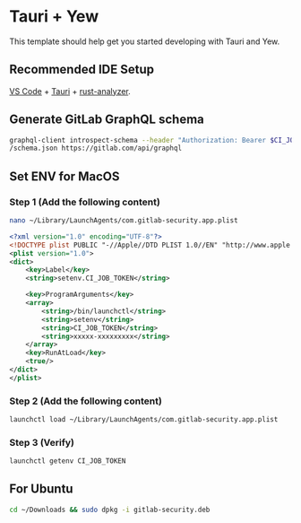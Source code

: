 # Tauri + Yew

This template should help get you started developing with Tauri and Yew.

## Recommended IDE Setup

[VS Code](https://code.visualstudio.com/) + [Tauri](https://marketplace.visualstudio.com/items?itemName=tauri-apps.tauri-vscode) + [rust-analyzer](https://marketplace.visualstudio.com/items?itemName=rust-lang.rust-analyzer).


## Generate GitLab GraphQL schema

```sh 
graphql-client introspect-schema --header "Authorization: Bearer $CI_JOB_TOKEN" --output src/api/gitlab/graphql
/schema.json https://gitlab.com/api/graphql 
```

## Set ENV for MacOS

### Step 1 (Add the following content)
```sh
nano ~/Library/LaunchAgents/com.gitlab-security.app.plist
```

```xml
<?xml version="1.0" encoding="UTF-8"?>
<!DOCTYPE plist PUBLIC "-//Apple//DTD PLIST 1.0//EN" "http://www.apple.com/DTDs/PropertyList-1.0.dtd">
<plist version="1.0">
<dict>
    <key>Label</key>
    <string>setenv.CI_JOB_TOKEN</string>

    <key>ProgramArguments</key>
    <array>
        <string>/bin/launchctl</string>
        <string>setenv</string>
        <string>CI_JOB_TOKEN</string>
        <string>xxxxx-xxxxxxxxx</string>
    </array>
    <key>RunAtLoad</key>
    <true/>
</dict>
</plist>
```

### Step 2 (Add the following content)
```sh
launchctl load ~/Library/LaunchAgents/com.gitlab-security.app.plist
```

### Step 3 (Verify)
```sh
launchctl getenv CI_JOB_TOKEN
```

## For Ubuntu
```sh
cd ~/Downloads && sudo dpkg -i gitlab-security.deb 
```
